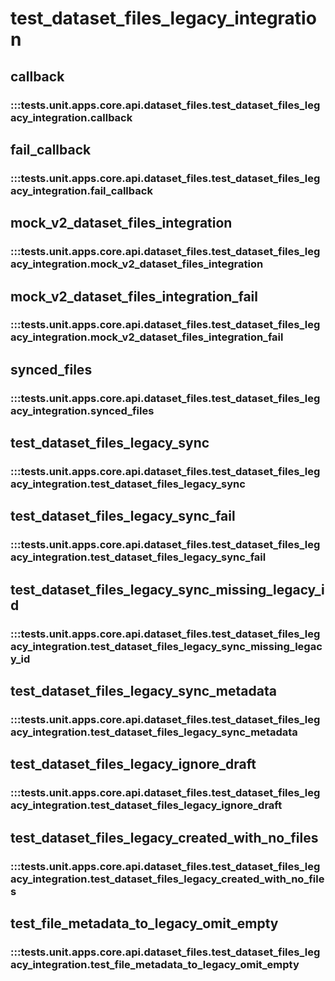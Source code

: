 # test_dataset_files_legacy_integration

## callback

### :::tests.unit.apps.core.api.dataset_files.test_dataset_files_legacy_integration.callback

## fail_callback

### :::tests.unit.apps.core.api.dataset_files.test_dataset_files_legacy_integration.fail_callback

## mock_v2_dataset_files_integration

### :::tests.unit.apps.core.api.dataset_files.test_dataset_files_legacy_integration.mock_v2_dataset_files_integration

## mock_v2_dataset_files_integration_fail

### :::tests.unit.apps.core.api.dataset_files.test_dataset_files_legacy_integration.mock_v2_dataset_files_integration_fail

## synced_files

### :::tests.unit.apps.core.api.dataset_files.test_dataset_files_legacy_integration.synced_files

## test_dataset_files_legacy_sync

### :::tests.unit.apps.core.api.dataset_files.test_dataset_files_legacy_integration.test_dataset_files_legacy_sync

## test_dataset_files_legacy_sync_fail

### :::tests.unit.apps.core.api.dataset_files.test_dataset_files_legacy_integration.test_dataset_files_legacy_sync_fail

## test_dataset_files_legacy_sync_missing_legacy_id

### :::tests.unit.apps.core.api.dataset_files.test_dataset_files_legacy_integration.test_dataset_files_legacy_sync_missing_legacy_id

## test_dataset_files_legacy_sync_metadata

### :::tests.unit.apps.core.api.dataset_files.test_dataset_files_legacy_integration.test_dataset_files_legacy_sync_metadata

## test_dataset_files_legacy_ignore_draft

### :::tests.unit.apps.core.api.dataset_files.test_dataset_files_legacy_integration.test_dataset_files_legacy_ignore_draft

## test_dataset_files_legacy_created_with_no_files

### :::tests.unit.apps.core.api.dataset_files.test_dataset_files_legacy_integration.test_dataset_files_legacy_created_with_no_files

## test_file_metadata_to_legacy_omit_empty

### :::tests.unit.apps.core.api.dataset_files.test_dataset_files_legacy_integration.test_file_metadata_to_legacy_omit_empty

